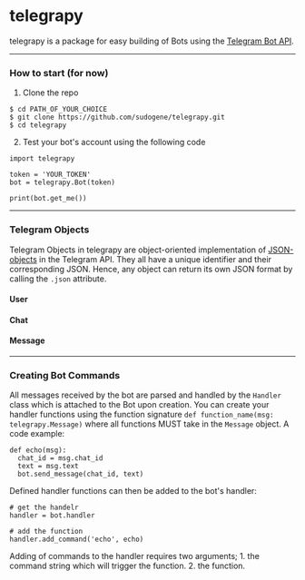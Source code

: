 # telegrapy

telegrapy is a package for easy building of Bots using the [Telegram Bot API](https://core.telegram.org/bots). 

---

### How to start (for now)
1. Clone the repo
```
$ cd PATH_OF_YOUR_CHOICE
$ git clone https://github.com/sudogene/telegrapy.git
$ cd telegrapy
```

2. Test your bot's account using the following code
```
import telegrapy

token = 'YOUR_TOKEN'
bot = telegrapy.Bot(token)

print(bot.get_me())
```

---

### Telegram Objects
Telegram Objects in telegrapy are object-oriented implementation of [JSON-objects](https://core.telegram.org/bots/api#available-types) in the Telegram API. They all have a unique identifier and their corresponding JSON. Hence, any object can return its own JSON format by calling the `.json` attribute.

#### User

#### Chat

#### Message

---

### Creating Bot Commands
All messages received by the bot are parsed and handled by the `Handler` class which is attached to the Bot upon creation. You can create your handler functions using the function signature `def function_name(msg: telegrapy.Message)` where all functions MUST take in the `Message` object. A code example:
```
def echo(msg):
  chat_id = msg.chat_id
  text = msg.text
  bot.send_message(chat_id, text)
```
Defined handler functions can then be added to the bot's handler:
```
# get the handelr
handler = bot.handler

# add the function
handler.add_command('echo', echo)
```
Adding of commands to the handler requires two arguments; 1. the command string which will trigger the function. 2. the function.

